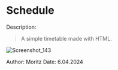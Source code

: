# Schedule
Description:

>A simple timetable made with HTML.

![Screenshot_143](https://github.com/Moritz344/Schedule/assets/157284909/a14b6285-878b-4991-b384-924108b9f598)

Author: Moritz Date: 6.04.2024 
